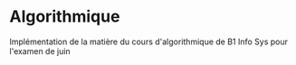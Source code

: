# Algorithmique

Implémentation de la matière du cours d'algorithmique de B1 Info Sys pour l'examen de juin
